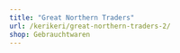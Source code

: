 ```yaml
---
title: "Great Northern Traders"
url: /kerikeri/great-northern-traders-2/
shop: Gebrauchtwaren
---
```

